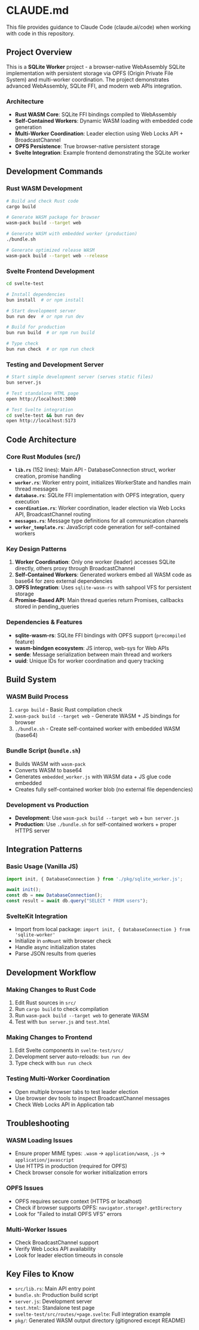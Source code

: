 # CLAUDE.md

This file provides guidance to Claude Code (claude.ai/code) when working with code in this repository.

## Project Overview

This is a **SQLite Worker** project - a browser-native WebAssembly SQLite implementation with persistent storage via OPFS (Origin Private File System) and multi-worker coordination. The project demonstrates advanced WebAssembly, SQLite FFI, and modern web APIs integration.

### Architecture
- **Rust WASM Core**: SQLite FFI bindings compiled to WebAssembly
- **Self-Contained Workers**: Dynamic WASM loading with embedded code generation
- **Multi-Worker Coordination**: Leader election using Web Locks API + BroadcastChannel
- **OPFS Persistence**: True browser-native persistent storage
- **Svelte Integration**: Example frontend demonstrating the SQLite worker

## Development Commands

### Rust WASM Development
```bash
# Build and check Rust code
cargo build

# Generate WASM package for browser
wasm-pack build --target web

# Generate WASM with embedded worker (production)
./bundle.sh

# Generate optimized release WASM
wasm-pack build --target web --release
```

### Svelte Frontend Development
```bash
cd svelte-test

# Install dependencies
bun install  # or npm install

# Start development server
bun run dev  # or npm run dev

# Build for production
bun run build  # or npm run build

# Type check
bun run check  # or npm run check
```

### Testing and Development Server
```bash
# Start simple development server (serves static files)
bun server.js

# Test standalone HTML page
open http://localhost:3000

# Test Svelte integration
cd svelte-test && bun run dev
open http://localhost:5173
```

## Code Architecture

### Core Rust Modules (src/)
- **`lib.rs`** (152 lines): Main API - DatabaseConnection struct, worker creation, promise handling
- **`worker.rs`**: Worker entry point, initializes WorkerState and handles main thread messages
- **`database.rs`**: SQLite FFI implementation with OPFS integration, query execution
- **`coordination.rs`**: Worker coordination, leader election via Web Locks API, BroadcastChannel routing
- **`messages.rs`**: Message type definitions for all communication channels
- **`worker_template.rs`**: JavaScript code generation for self-contained workers

### Key Design Patterns
1. **Worker Coordination**: Only one worker (leader) accesses SQLite directly, others proxy through BroadcastChannel
2. **Self-Contained Workers**: Generated workers embed all WASM code as base64 for zero external dependencies
3. **OPFS Integration**: Uses `sqlite-wasm-rs` with sahpool VFS for persistent storage
4. **Promise-Based API**: Main thread queries return Promises, callbacks stored in pending_queries

### Dependencies & Features
- **sqlite-wasm-rs**: SQLite FFI bindings with OPFS support (`precompiled` feature)
- **wasm-bindgen ecosystem**: JS interop, web-sys for Web APIs
- **serde**: Message serialization between main thread and workers
- **uuid**: Unique IDs for worker coordination and query tracking

## Build System

### WASM Build Process
1. `cargo build` - Basic Rust compilation check
2. `wasm-pack build --target web` - Generate WASM + JS bindings for browser
3. `./bundle.sh` - Create self-contained worker with embedded WASM (base64)

### Bundle Script (`bundle.sh`)
- Builds WASM with `wasm-pack`
- Converts WASM to base64 
- Generates `embedded_worker.js` with WASM data + JS glue code embedded
- Creates fully self-contained worker blob (no external file dependencies)

### Development vs Production
- **Development**: Use `wasm-pack build --target web` + `bun server.js`
- **Production**: Use `./bundle.sh` for self-contained workers + proper HTTPS server

## Integration Patterns

### Basic Usage (Vanilla JS)
```javascript
import init, { DatabaseConnection } from './pkg/sqlite_worker.js';

await init();
const db = new DatabaseConnection();
const result = await db.query("SELECT * FROM users");
```

### SvelteKit Integration
- Import from local package: `import init, { DatabaseConnection } from 'sqlite-worker'`
- Initialize in `onMount` with browser check
- Handle async initialization states
- Parse JSON results from queries

## Development Workflow

### Making Changes to Rust Code
1. Edit Rust sources in `src/`
2. Run `cargo build` to check compilation
3. Run `wasm-pack build --target web` to generate WASM
4. Test with `bun server.js` and `test.html`

### Making Changes to Frontend
1. Edit Svelte components in `svelte-test/src/`
2. Development server auto-reloads: `bun run dev`
3. Type check with `bun run check`

### Testing Multi-Worker Coordination
- Open multiple browser tabs to test leader election
- Use browser dev tools to inspect BroadcastChannel messages
- Check Web Locks API in Application tab

## Troubleshooting

### WASM Loading Issues
- Ensure proper MIME types: `.wasm` → `application/wasm`, `.js` → `application/javascript`
- Use HTTPS in production (required for OPFS)
- Check browser console for worker initialization errors

### OPFS Issues  
- OPFS requires secure context (HTTPS or localhost)
- Check if browser supports OPFS: `navigator.storage?.getDirectory`
- Look for "Failed to install OPFS VFS" errors

### Multi-Worker Issues
- Check BroadcastChannel support
- Verify Web Locks API availability
- Look for leader election timeouts in console

## Key Files to Know

- `src/lib.rs`: Main API entry point
- `bundle.sh`: Production build script
- `server.js`: Development server
- `test.html`: Standalone test page
- `svelte-test/src/routes/+page.svelte`: Full integration example
- `pkg/`: Generated WASM output directory (gitignored except README)
